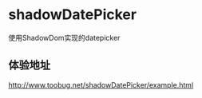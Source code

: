 shadowDatePicker
================

使用ShadowDom实现的datepicker

## 体验地址

<http://www.toobug.net/shadowDatePicker/example.html>

